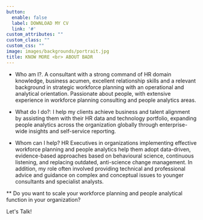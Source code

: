 ```yaml
---
button:
  enable: false
  label: DOWNLOAD MY CV
  link: '#'
custom_attributes: ""
custom_class: ""
custom_css: ""
image: images/backgrounds/portrait.jpg
title: KNOW MORE <br> ABOUT BADR
---
```


- Who am I?. A consultant with a strong command of HR domain knowledge, business acumen, excellent relationship skills and a relevant background in strategic workforce planning with an operational and analytical orientation.
Passionate about people, with extensive experience in workforce planning consulting and people analytics areas.

- What do I do?: I help my clients achieve business and talent alignment by assisting them with their HR data and technology portfolio, expanding people analytics across the organization globally through enterprise-wide insights and self-service reporting.

- Whom can I help? HR Executives in organizations implementing effective workforce planning and people analytics help them adopt data-driven, evidence-based approaches based on behavioural science, continuous listening, and replacing outdated, anti-science change management.
In addition, my role often involved providing technical and professional advice and guidance on complex and conceptual issues to younger consultants and specialist analysts.

** Do you want to scale your workforce planning and people analytical function in your organization?

Let's Talk!


